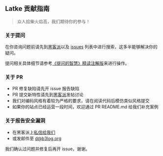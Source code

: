 ## Latke 贡献指南

> 众人拾柴火焰高，我们期待你的参与！

### 关于提问

在你咨询问题前请先到[黑客派](https://hacpai.com)以及 [issues](https://github.com/b3log/latke/issues) 列表中进行搜索，这多半能够解决你的疑问。

提问相关具体细节请参考[《提问的智慧》精读注解版](https://hacpai.com/article/1536377163156)来进行操作。

### 关于 PR

* PR 修复缺陷请先开 issue 报告缺陷
* PR 提交新特性请先到[黑客派](https://hacpai.com)发帖讨论
* 我们对编码风格有着较为严格的要求，请在阅读代码后模仿类似风格提交
* 如果你的站点已经运营一段时间，欢迎通过 PR README.md 给我们补充案例

### 关于报告安全漏洞

* 在黑客派上[私信给我们](https://hacpai.com/chats/88250)
* 或发邮件至 d@b3log.org

我们确认过问题并修复后再开 issue，谢谢。
